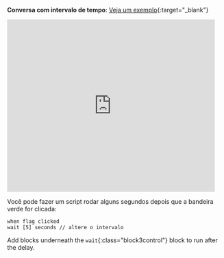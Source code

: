 **Conversa com intervalo de tempo**: [Veja um exemplo](https://scratch.mit.edu/projects/907417031/editor){:target="_blank"}

<div class="scratch-preview">
  <iframe allowtransparency="true" width="485" height="402" src="https://scratch.mit.edu/projects/embed/907417031/?autostart=false" frameborder="0"></iframe>
</div>

Você pode fazer um script rodar alguns segundos depois que a bandeira verde for clicada:

```blocks3
when flag clicked
wait [5] seconds // altere o intervalo
```

Add blocks underneath the `wait`{:class="block3control"} block to run after the delay. 
